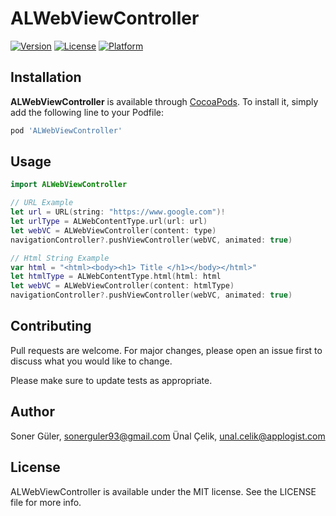 # ALWebViewController

[![Version](https://img.shields.io/cocoapods/v/ALWebViewController.svg?style=flat)](https://cocoapods.org/pods/ALWebViewController)
[![License](https://img.shields.io/cocoapods/l/ALWebViewController.svg?style=flat)](https://cocoapods.org/pods/ALWebViewController)
[![Platform](https://img.shields.io/cocoapods/p/ALWebViewController.svg?style=flat)](https://cocoapods.org/pods/ALWebViewController)


## Installation

**ALWebViewController** is available through [CocoaPods](https://cocoapods.org). To install
it, simply add the following line to your Podfile:

```ruby
pod 'ALWebViewController'
```


## Usage

```swift
import ALWebViewController

// URL Example
let url = URL(string: "https://www.google.com")!
let urlType = ALWebContentType.url(url: url)
let webVC = ALWebViewController(content: type)
navigationController?.pushViewController(webVC, animated: true)

// Html String Example
var html = "<html><body><h1> Title </h1></body></html>"
let htmlType = ALWebContentType.html(html: html
let webVC = ALWebViewController(content: htmlType)
navigationController?.pushViewController(webVC, animated: true)

```


## Contributing
Pull requests are welcome. For major changes, please open an issue first to discuss what you would like to change.

Please make sure to update tests as appropriate.


## Author

Soner Güler, sonerguler93@gmail.com
Ünal Çelik, unal.celik@applogist.com

## License

ALWebViewController is available under the MIT license. See the LICENSE file for more info.
